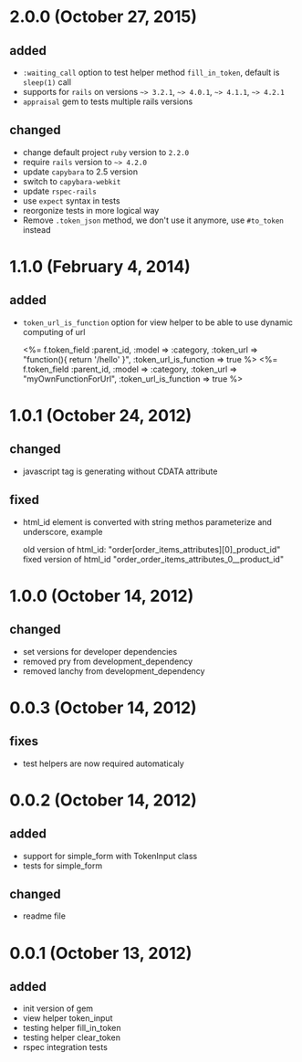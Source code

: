 # 2.0.0 (October 27, 2015)
## added
* `:waiting_call` option to test helper method `fill_in_token`, default is `sleep(1)` call
* supports for `rails` on versions `~> 3.2.1`, `~> 4.0.1`, `~> 4.1.1`, `~> 4.2.1`
* `appraisal` gem to tests multiple rails versions
## changed
* change default project `ruby` version to `2.2.0`
* require `rails` version to `~> 4.2.0`
* update `capybara` to 2.5 version
* switch to `capybara-webkit`
* update `rspec-rails`
* use `expect` syntax in tests
* reorgonize tests in more logical way
* Remove `.token_json` method, we don't use it anymore, use `#to_token` instead

# 1.1.0 (February 4, 2014)
## added
* `token_url_is_function` option for view helper to be able to use dynamic computing of url


    <%= f.token_field :parent_id, :model => :category, :token_url => "function(){ return '/hello' }", :token_url_is_function => true %>
    <%= f.token_field :parent_id, :model => :category, :token_url => "myOwnFunctionForUrl", :token_url_is_function => true %>

# 1.0.1 (October 24, 2012)
## changed
* javascript tag is generating without CDATA attribute
## fixed
* html_id element is converted with string methos parameterize and underscore, example


     old version of html_id: "order[order_items_attributes][0]_product_id"
     fixed version of html_id "order_order_items_attributes_0__product_id"

# 1.0.0 (October 14, 2012)
## changed
* set versions for developer dependencies
* removed pry from development_dependency
* removed lanchy from development_dependency

# 0.0.3 (October 14, 2012)
## fixes
* test helpers are now required automaticaly

# 0.0.2 (October 14, 2012)
## added
* support for simple_form with TokenInput class
* tests for simple_form
## changed
* readme file

# 0.0.1 (October 13, 2012)
## added
* init version of gem
* view helper token_input
* testing helper fill_in_token
* testing helper clear_token
* rspec integration tests
